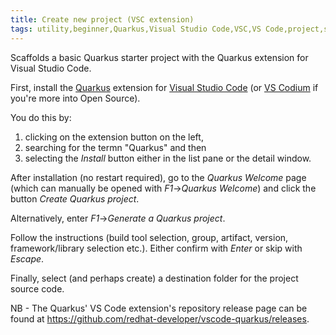 ```yaml
---
title: Create new project (VSC extension)
tags: utility,beginner,Quarkus,Visual Studio Code,VSC,VS Code,project,start,JAX-RS
---
```


Scaffolds a basic Quarkus starter project with the Quarkus extension for Visual Studio Code.

First, install the [Quarkus](https://quarkus.io) extension for [Visual Studio Code](https://code.visualstudio.com/) (or [VS Codium](https://vscodium.com/) if you're more into Open Source).

You do this by:
1. clicking on the extension button on the left, 
2. searching for the termn "Quarkus" and then 
3. selecting the *Install* button either in the list pane or the detail window.

After installation (no restart required), go to the *Quarkus Welcome* page (which can manually be opened with *F1*->*Quarkus Welcome*) and click the button *Create Quarkus project*.

Alternatively, enter *F1*->*Generate a Quarkus project*.

Follow the instructions (build tool selection, group, artifact, version, framework/library selection etc.). 
Either confirm with *Enter* or skip with *Escape*. 

Finally, select (and perhaps create) a destination folder for the project source code.



NB - The Quarkus' VS Code extension's repository release page can be found at https://github.com/redhat-developer/vscode-quarkus/releases.

